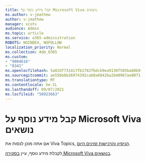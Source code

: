 ```yaml
---
title: קבל מידע נוסף על Microsoft Viva נושאים
ms.author: v-jmathew
author: v-jmathew
manager: scotv
audience: Admin
ms.topic: article
ms.service: o365-administration
ROBOTS: NOINDEX, NOFOLLOW
localization_priority: Normal
ms.collection: Adm_O365
ms.custom:
- "9004616"
- "8341"
ms.openlocfilehash: 5a02df731417fb1782fbdcb9ea9130f505ba60b9
ms.sourcegitcommit: ae556b6b26974392ca68a68426a2b40967ae0071
ms.translationtype: MT
ms.contentlocale: he-IL
ms.lasthandoff: 09/07/2021
ms.locfileid: "58923663"
---
```

# <a name="learn-more-about-microsoft-viva-topics"></a>קבל מידע נוסף על Microsoft Viva נושאים

אם אתה מוכן לנסות את Viva Topics, [הניסיון והרכישות זמינים היום](https://aka.ms/BuyVivaTopics). 

לקבלת מידע נוסף, עיין [בסקירה Microsoft Viva בנושאים](https://docs.microsoft.com/microsoft-365/knowledge/topic-experiences-overview). 
